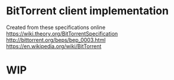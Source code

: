 # BitTorrent client implementation
Created from these specifications online  
https://wiki.theory.org/BitTorrentSpecification  
http://bittorrent.org/beps/bep_0003.html  
https://en.wikipedia.org/wiki/BitTorrent  
# WIP
